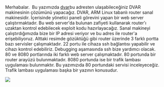 Merhabalar.  Bu yazımızda [dvar]bu adresten ulaşabileceğiniz DVAR makinesinin çözümünü yapacağız. DVAR, ARM Linux tabanlı router sanal makinesidir. İçerisinde yönetici paneli görevini yapan bir web server çalıştırmaktadır. Bu web server'da bulunan zafiyeti kullanarak router'ı uzaktan kontrol edebilecek exploit kodu hazırlayacağız.
Sanal makineyi çalıştırdığımızda bize bir IP adresi veriyor ve bu adres ile router'a erişebiliyoruz. Alttaki resimde gözüktüğü gibi router üzerinde 3 farklı portta bazı servisler çalışmaktadır. 22 portu ile cihaza ssh bağlantısı yapabilir ve cihazı kontrol edebiliriz. Debugging aşamasında ssh bize yardımcı olacak. 80 ve 8080 portlarında iki farklı web server çalışmaktadır. 80 portunda bir router arayüzü bulunmaktadır. 8080 portunda ise bir trafik lambası  uygulaması bulunmaktır. Bu yazımızıda 80 portundaki servisi inceleyeceğiz. Trafik lambası uygulaması başka bir yazının konusudur.

<img src="{{site.baseurl}}/screenshot.jpg">



[dvar]: https://blog.exploitlab.net/2018/01/dvar-damn-vulnerable-arm-router.html
